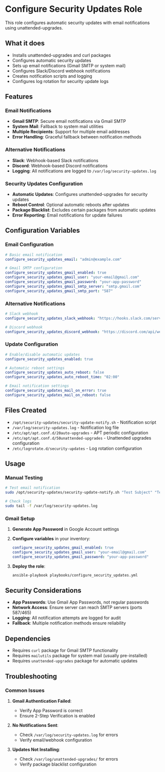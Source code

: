 # Configure Security Updates Role

This role configures automatic security updates with email notifications using unattended-upgrades.

## What it does

- Installs unattended-upgrades and curl packages
- Configures automatic security updates
- Sets up email notifications (Gmail SMTP or system mail)
- Configures Slack/Discord webhook notifications
- Creates notification scripts and logging
- Configures log rotation for security update logs

## Features

### Email Notifications

- **Gmail SMTP**: Secure email notifications via Gmail SMTP
- **System Mail**: Fallback to system mail utilities
- **Multiple Recipients**: Support for multiple email addresses
- **Error Handling**: Graceful fallback between notification methods

### Alternative Notifications

- **Slack**: Webhook-based Slack notifications
- **Discord**: Webhook-based Discord notifications
- **Logging**: All notifications are logged to `/var/log/security-updates.log`

### Security Updates Configuration

- **Automatic Updates**: Configures unattended-upgrades for security updates
- **Reboot Control**: Optional automatic reboots after updates
- **Package Blacklist**: Excludes certain packages from automatic updates
- **Error Reporting**: Email notifications for update failures

## Configuration Variables

### Email Configuration

```yaml
# Basic email notification
configure_security_updates_email: "admin@example.com"

# Gmail SMTP configuration
configure_security_updates_gmail_enabled: true
configure_security_updates_gmail_user: "your-email@gmail.com"
configure_security_updates_gmail_password: "your-app-password"
configure_security_updates_gmail_smtp_server: "smtp.gmail.com"
configure_security_updates_gmail_smtp_port: "587"
```

### Alternative Notifications

```yaml
# Slack webhook
configure_security_updates_slack_webhook: "https://hooks.slack.com/services/..."

# Discord webhook
configure_security_updates_discord_webhook: "https://discord.com/api/webhooks/..."
```

### Update Configuration

```yaml
# Enable/disable automatic updates
configure_security_updates_enabled: true

# Automatic reboot settings
configure_security_updates_auto_reboot: false
configure_security_updates_auto_reboot_time: "02:00"

# Email notification settings
configure_security_updates_mail_on_error: true
configure_security_updates_mail_on_reboot: false
```

## Files Created

- `/opt/security-updates/security-update-notify.sh` - Notification script
- `/var/log/security-updates.log` - Notification log file
- `/etc/apt/apt.conf.d/20auto-upgrades` - APT periodic configuration
- `/etc/apt/apt.conf.d/50unattended-upgrades` - Unattended upgrades configuration
- `/etc/logrotate.d/security-updates` - Log rotation configuration

## Usage

### Manual Testing

```bash
# Test email notification
sudo /opt/security-updates/security-update-notify.sh "Test Subject" "Test message"

# Check logs
sudo tail -f /var/log/security-updates.log
```

### Gmail Setup

1. **Generate App Password** in Google Account settings
2. **Configure variables** in your inventory:

   ```yaml
   configure_security_updates_gmail_enabled: true
   configure_security_updates_gmail_user: "your-email@gmail.com"
   configure_security_updates_gmail_password: "your-app-password"
   ```

3. **Deploy the role**:

   ```bash
   ansible-playbook playbooks/configure_security_updates.yml
   ```

## Security Considerations

- **App Passwords**: Use Gmail App Passwords, not regular passwords
- **Network Access**: Ensure server can reach SMTP servers (ports 587/465)
- **Logging**: All notification attempts are logged for audit
- **Fallback**: Multiple notification methods ensure reliability

## Dependencies

- Requires `curl` package for Gmail SMTP functionality
- Requires `mailutils` package for system mail (usually pre-installed)
- Requires `unattended-upgrades` package for automatic updates

## Troubleshooting

### Common Issues

1. **Gmail Authentication Failed**:
   - Verify App Password is correct
   - Ensure 2-Step Verification is enabled

2. **No Notifications Sent**:
   - Check `/var/log/security-updates.log` for errors
   - Verify email/webhook configuration

3. **Updates Not Installing**:
   - Check `/var/log/unattended-upgrades/` for errors
   - Verify package blacklist configuration 